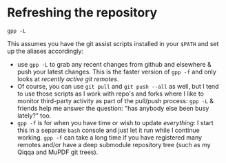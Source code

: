 # Refreshing the repository

`gpp -L`



This assumes you have the git assist scripts installed in your `$PATH` and set up the aliases accordingly:
- use `gpp -L` to grab any recent changes from github and elsewhere & push your latest changes. This is the faster version of `gpp -f` and only looks at *recently active git remotes*.
- Of course, you can use `git pull` and `git push --all` as well, but I tend to use those scripts as I work with repo's and forks where I like to monitor third-party activity as part of the pull/push process: `gpp -L` & friends help me answer the question: "has anybody else been busy lately?" too.
- `gpp -f` is for when you have time or wish to update *everything*: I start this in a separate `bash` console and just let it run while I continue working. `gpp -f` can take a long time if you have registered many remotes and/or have a deep submodule repository tree (such as my Qiqqa and MuPDF git trees).
